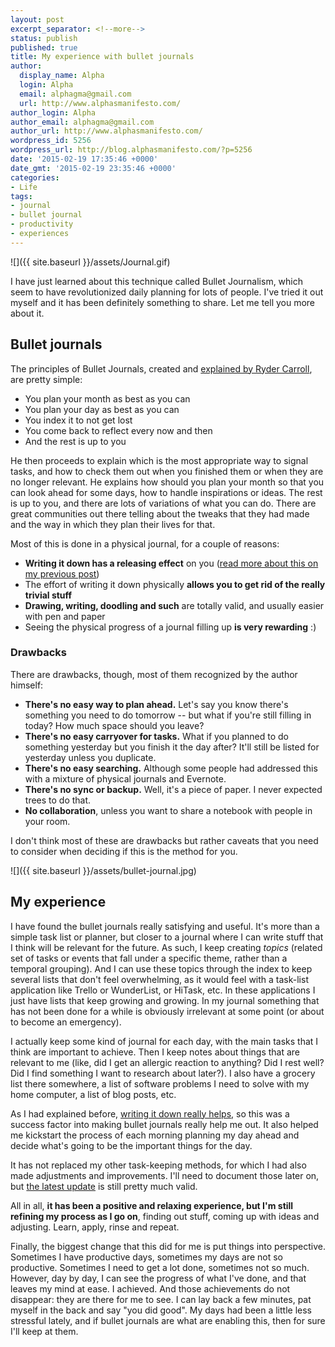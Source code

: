 ```yaml
---
layout: post
excerpt_separator: <!--more-->
status: publish
published: true
title: My experience with bullet journals
author:
  display_name: Alpha
  login: Alpha
  email: alphagma@gmail.com
  url: http://www.alphasmanifesto.com/
author_login: Alpha
author_email: alphagma@gmail.com
author_url: http://www.alphasmanifesto.com/
wordpress_id: 5256
wordpress_url: http://blog.alphasmanifesto.com/?p=5256
date: '2015-02-19 17:35:46 +0000'
date_gmt: '2015-02-19 23:35:46 +0000'
categories:
- Life
tags:
- journal
- bullet journal
- productivity
- experiences
---
```


![]({{ site.baseurl }}/assets/Journal.gif)

I have just learned about this technique called Bullet Journalism, which seem to have revolutionized daily planning for lots of people. I've tried it out myself and it has been definitely something to share. Let me tell you more about it.

<!--more-->

## Bullet journals

The principles of Bullet Journals, created and [explained by Ryder Carroll](http://www.bulletjournal.com/), are pretty simple:

- You plan your month as best as you can
- You plan your day as best as you can
- You index it to not get lost
- You come back to reflect every now and then
- And the rest is up to you

He then proceeds to explain which is the most appropriate way to signal tasks, and how to check them out when you finished them or when they are no longer relevant. He explains how should you plan your month so that you can look ahead for some days, how to handle inspirations or ideas. The rest is up to you, and there are lots of variations of what you can do. There are great communities out there telling about the tweaks that they had made and the way in which they plan their lives for that.

Most of this is done in a physical journal, for a couple of reasons:

- **Writing it down has a releasing effect** on you ([read more about this on my previous post](https://blog.alphasmanifesto.com/2014/12/22/write-it-down/))
- The effort of writing it down physically **allows you to get rid of the really trivial stuff**
- **Drawing, writing, doodling and such** are totally valid, and usually easier with pen and paper
- Seeing the physical progress of a journal filling up **is very rewarding** :)

### Drawbacks

There are drawbacks, though, most of them recognized by the author himself:

- **There's no easy way to plan ahead.** Let's say you know there's something you need to do tomorrow -- but what if you're still filling in today? How much space should you leave?
- **There's no easy carryover for tasks.** What if you planned to do something yesterday but you finish it the day after? It'll still be listed for yesterday unless you duplicate.
- **There's no easy searching.** Although some people had addressed this with a mixture of physical journals and Evernote.
- **There's no sync or backup.** Well, it's a piece of paper. I never expected trees to do that.
- **No collaboration**, unless you want to share a notebook with people in your room.

I don't think most of these are drawbacks but rather caveats that you need to consider when deciding if this is the method for you.

![]({{ site.baseurl }}/assets/bullet-journal.jpg)


## My experience

I have found the bullet journals really satisfying and useful. It's more than a simple task list or planner, but closer to a journal where I can write stuff that I think will be relevant for the future. As such, I keep creating _topics_ (related set of tasks or events that fall under a specific theme, rather than a temporal grouping). And I can use these topics through the index to keep several lists that don't feel overwhelming, as it would feel with a task-list application like Trello or WunderList, or HiTask, etc. In these applications I just have lists that keep growing and growing. In my journal something that has not been done for a while is obviously irrelevant at some point (or about to become an emergency).

I actually keep some kind of journal for each day, with the main tasks that I think are important to achieve. Then I keep notes about things that are relevant to me (like, did I get an allergic reaction to anything? Did I rest well? Did I find something I want to research about later?). I also have a grocery list there somewhere, a list of software problems I need to solve with my home computer, a list of blog posts, etc.

As I had explained before, [writing it down really helps](https://blog.alphasmanifesto.com/2014/12/22/write-it-down/), so this was a success factor into making bullet journals really help me out. It also helped me kickstart the process of each morning planning my day ahead and decide what's going to be the important things for the day.

It has not replaced my other task-keeping methods, for which I had also made adjustments and improvements. I'll need to document those later on, but [the latest update](https://blog.alphasmanifesto.com/2013/08/08/como-uso-trello-para-trabajar-actualizado/) is still pretty much valid.

All in all, **it has been a positive and relaxing experience, but I'm still refining my process as I go on**, finding out stuff, coming up with ideas and adjusting. Learn, apply, rinse and repeat.

Finally, the biggest change that this did for me is put things into perspective. Sometimes I have productive days, sometimes my days are not so productive. Sometimes I need to get a lot done, sometimes not so much. However, day by day, I can see the progress of what I've done, and that leaves my mind at ease. I achieved. And those achievements do not disappear: they are there for me to see. I can lay back a few minutes, pat myself in the back and say "you did good". My days had been a little less stressful lately, and if bullet journals are what are enabling this, then for sure I'll keep at them.
